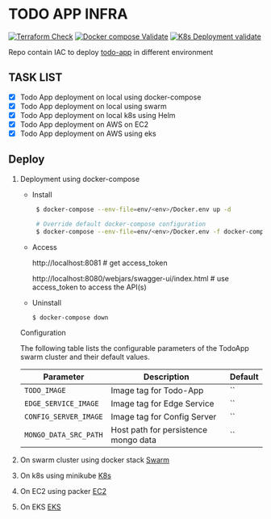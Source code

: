 # TODO APP INFRA
[![Terraform Check](https://github.com/Raghav2211/todo-app-infra/actions/workflows/terraform-check.yml/badge.svg)](https://github.com/Raghav2211/todo-app-infra/actions/workflows/terraform-check.yml)
[![Docker compose Validate](https://github.com/Raghav2211/todo-app-infra/actions/workflows/docker-compose-validate.yml/badge.svg)](https://github.com/Raghav2211/todo-app-infra/actions/workflows/docker-compose-validate.yml)
[![K8s Deployment validate](https://github.com/Raghav2211/todo-app-infra/actions/workflows/k8s-deployment-validate.yml/badge.svg)](https://github.com/Raghav2211/todo-app-infra/actions/workflows/k8s-deployment-validate.yml)

Repo contain IAC to deploy [todo-app](https://github.com/Raghav2211/spring-web-flux-todo-app.git) in different environment 

## TASK LIST ##
- [X] Todo App deployment on local using docker-compose
- [X] Todo App deployment on local using swarm
- [X] Todo App deployment on local k8s using Helm
- [X] Todo App deployment on AWS on EC2
- [X] Todo App deployment on AWS using eks

## Deploy ##
1. Deployment using docker-compose
   - Install

     ```bash
      $ docker-compose --env-file=env/<env>/Docker.env up -d 

      # Override default docker-compose configuration
      $ docker-compose --env-file=env/<env>/Docker.env -f docker-compose.yaml -f env/<env>/docker-compose-override.yml up -d
     ```    

   - Access

      http://localhost:8081  # get access_token

      http://localhost:8080/webjars/swagger-ui/index.html # use access_token to access the API(s)

   - Uninstall

        ```bash
        $ docker-compose down
        ```
    Configuration

      The following table lists the configurable parameters of the TodoApp swarm cluster and their default values.
    
      Parameter | Description | Default
      --- | --- | ---
      `TODO_IMAGE` | Image tag for Todo-App | ``
      `EDGE_SERVICE_IMAGE` | Image tag for Edge Service | ``
      `CONFIG_SERVER_IMAGE` | Image tag for Config Server | ``
      `MONGO_DATA_SRC_PATH` | Host path for persistence mongo data | ``  

2. On swarm cluster using docker stack
[Swarm](swarm/README.md)
3. On k8s using minikube
[K8s](k8s/README.md)
4. On EC2 using packer
[EC2](aws/v1_0_0.md)
5. On EKS
[EKS](aws/v2_0_0.md)




